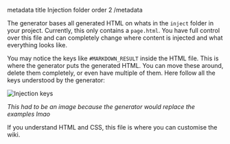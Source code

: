 metadata
title Injection folder
order 2
/metadata

The generator bases all generated HTML on whats in the `inject` folder in your project. Currently, this only contains a `page.html`. You have full control over this file and can completely change where content is injected and what everything looks like.

You may notice the keys like `#MARKDOWN_RESULT` inside the HTML file. This is where the generator puts the generated HTML. You can move these around, delete them completely, or even have multiple of them. Here follow all the keys understood by the generator:

![Injection keys](/media/keys.png)

*This had to be an image because the generator would replace the examples lmao*

If you understand HTML and CSS, this file is where you can customise the wiki.